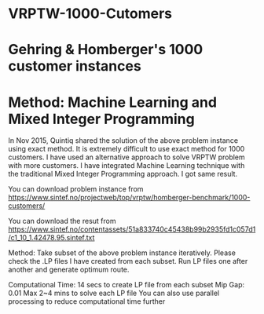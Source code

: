 # VRPTW-1000-Cutomers
# Gehring & Homberger's 1000 customer instances
# Method: Machine Learning and Mixed Integer Programming

In Nov 2015, Quintiq shared the solution of the above problem instance using exact method. It is extremely difficult to use exact method for 1000 customers.
I have used an alternative approach to solve VRPTW problem with more customers. I have integrated Machine Learning technique with the traditional Mixed Integer Programming approach. I got same result.

You can download problem instance from https://www.sintef.no/projectweb/top/vrptw/homberger-benchmark/1000-customers/

You can download the resut from https://www.sintef.no/contentassets/51a833740c45438b99b2935fd1c057d1/c1_10_1.42478.95.sintef.txt

Method: Take subset of the above problem instance iteratively. Please check the .LP files I have created from each subset. Run LP files one after another and generate optimum route.

Computational Time: 14 secs to create LP file from each subset
                    Mip Gap: 0.01
                    Max 2~4 mins to solve each LP file
                    You can also use parallel processing to reduce computational time further
